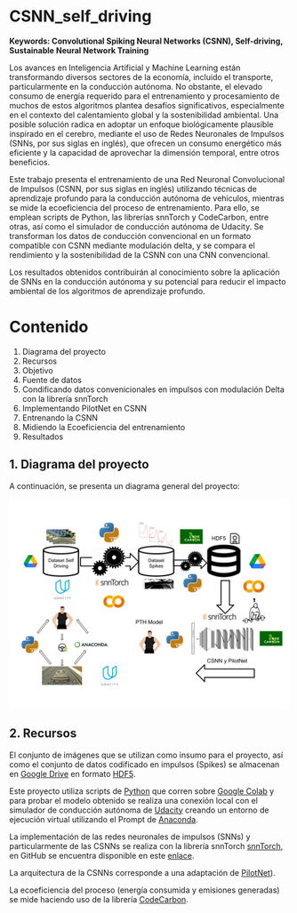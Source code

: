 # CSNN_self_driving


**Keywords: Convolutional Spiking Neural Networks (CSNN), Self-driving, Sustainable Neural Network Training**

Los avances en Inteligencia Artificial y Machine Learning están transformando diversos sectores de la economía, incluido el transporte, particularmente en la conducción autónoma. No obstante, el elevado consumo de energía requerido para el entrenamiento y procesamiento de muchos de estos algoritmos plantea desafíos significativos, especialmente en el contexto del calentamiento global y la sostenibilidad ambiental. Una posible solución radica en adoptar un enfoque biológicamente plausible inspirado en el cerebro, mediante el uso de Redes Neuronales de Impulsos (SNNs, por sus siglas en inglés), que ofrecen un consumo energético más eficiente y la capacidad de aprovechar la dimensión temporal, entre otros beneficios.

Este trabajo presenta el entrenamiento de una Red Neuronal Convolucional de Impulsos (CSNN, por sus siglas en inglés) utilizando técnicas de aprendizaje profundo para la conducción autónoma de vehículos, mientras se mide la ecoeficiencia del proceso de entrenamiento. Para ello, se emplean scripts de Python, las librerías snnTorch y CodeCarbon, entre otras, así como el simulador de conducción autónoma de Udacity. Se transforman los datos de conducción convencional en un formato compatible con CSNN mediante modulación delta, y se compara el rendimiento y la sostenibilidad de la CSNN con una CNN convencional.

Los resultados obtenidos contribuirán al conocimiento sobre la aplicación de SNNs en la conducción autónoma y su potencial para reducir el impacto ambiental de los algoritmos de aprendizaje profundo. 

# Contenido

1. Diagrama del proyecto
2. Recursos
3. Objetivo
4. Fuente de datos 
5. Condificando datos convenicionales en impulsos con modulación Delta con la librería snnTorch
6. Implementando PilotNet en CSNN
7. Entrenando la CSNN
8. Midiendo la Ecoeficiencia del entrenamiento
9. Resultados

## 1. Diagrama del proyecto

A continuación, se presenta un diagrama general del proyecto:

![Diagrama_proyecto](Images/Diagrama_proyecto.svg)

## 2. Recursos

El conjunto de imágenes que se utilizan como insumo para el proyecto, así como el conjunto de datos codificado en impulsos (Spikes) se almacenan en [Google Drive](https://drive.google.com) en formato [HDF5](https://docs.h5py.org/en/stable/index.html).

Este proyecto utiliza scripts de [Python](https://www.python.org/) que corren sobre [Google Colab](https://colab.research.google.com/) y para probar el modelo obtenido se realiza una conexión local con el simulador de conducción autónoma de [Udacity](https://github.com/udacity/self-driving-car-sim) creando un entorno de ejecución virtual utilizando el Prompt de [Anaconda](https://www.anaconda.com/).

La implementación de las redes neuronales de impulsos (SNNs) y particularmente de las CSNNs se realiza con la librería snnTorch [snnTorch](https://snntorch.readthedocs.io/en/latest/index.html#), en GitHub se encuentra disponible en este [enlace](https://github.com/jeshraghian/snntorch).

La arquitectura de la CSNNs corresponde a una adaptación de [PilotNet](https://github.com/lhzlhz/PilotNet)).

La ecoeficiencia del proceso (energía consumida y emisiones generadas) se mide haciendo uso de la librería [CodeCarbon](https://codecarbon.io/).



